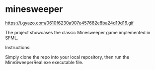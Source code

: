 # minesweeper

https://i.gyazo.com/0610f6230a907e457682e8ba24d19d16.gif

The project showcases the classic Minesweeper game implemented in SFML.

Instructions:

Simply clone the repo into your local repository, then run the MineSweeperReal.exe executable file.
